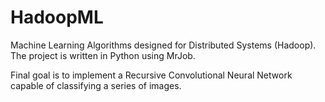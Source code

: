HadoopML
========

Machine Learning Algorithms designed for Distributed Systems (Hadoop). 
The project is written in Python using MrJob.

Final goal is to implement a Recursive Convolutional Neural Network capable of classifying a series of images.
